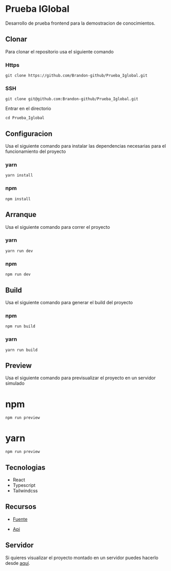 # Prueba IGlobal

Desarrollo de prueba frontend para la demostracion de conocimientos.

## Clonar

Para clonar el repositorio usa el siguiente comando

### Https
```shell
git clone https://github.com/Brandon-github/Prueba_Iglobal.git
```

### SSH
```shell
git clone git@github.com:Brandon-github/Prueba_Iglobal.git
```

Entrar en el directorio
```shell
cd Prueba_Iglobal
```

## Configuracion

Usa el siguiente comando para instalar las dependencias necesarias para el funcionamiento del proyecto

### yarn
```shell
yarn install
```

### npm
```shell
npm install
```

## Arranque

Usa el siguiente comando para correr el proyecto

### yarn
```shell
yarn run dev
```

### npm
```shell
npm run dev
```

## Build

Usa el siguiente comando para generar el build del proyecto

### npm
```shell
npm run build
```

### yarn
```shell
yarn run build
```

## Preview

Usa el siguiente comando para previsualizar el proyecto en un servidor simulado

# npm
```shell
npm run preview
```

# yarn
```shell
npm run preview
```



## Tecnologias

- React
- Typescript
- Tailwindcss


## Recursos

- [Fuente](https://fonts.google.com/specimen/Rubik)

- [Api](https://randomuser.me/)

## Servidor

Si quieres visualizar el proyecto montado en un servidor puedes hacerlo desde [aquí](https://prueba-iglobal.vercel.app/).





